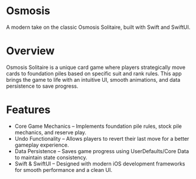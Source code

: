 # Osmosis
A modern take on the classic Osmosis Solitaire, built with Swift and SwiftUI.

# Overview
Osmosis Solitaire is a unique card game where players strategically move cards to foundation piles based on specific suit and rank rules. This app brings the game to life with an intuitive UI, smooth animations, and data persistence to save progress.

# Features
- Core Game Mechanics – Implements foundation pile rules, stock pile mechanics, and reserve play.
- Undo Functionality – Allows players to revert their last move for a better gameplay experience.
- Data Persistence – Saves game progress using UserDefaults/Core Data to maintain state consistency.
- Swift & SwiftUI – Designed with modern iOS development frameworks for smooth performance and a clean UI.
